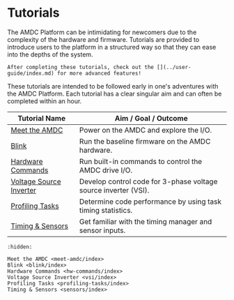 # Tutorials

The AMDC Platform can be intimidating for newcomers due to the complexity of the hardware and firmware.
Tutorials are provided to introduce users to the platform in a structured way so that they can ease into the depths of the system.

```{seealso}
After completing these tutorials, check out the [](../user-guide/index.md) for more advanced features!
```

These tutorials are intended to be followed early in one's adventures with the AMDC Platform.
Each tutorial has a clear singular aim and can often be completed within an hour.

| Tutorial Name | Aim / Goal / Outcome |
|---|---|
| [Meet the AMDC](meet-amdc/index.md) | Power on the AMDC and explore the I/O. |
| [Blink](blink/index.md) | Run the baseline firmware on the AMDC hardware. |
| [Hardware Commands](hw-commands/index.md) | Run built-in commands to control the AMDC drive I/O. |
| [Voltage Source Inverter](vsi/index.md) | Develop control code for 3-phase voltage source inverter (VSI). |
| [Profiling Tasks](profiling-tasks/index.md) | Determine code performance by using task timing statistics. |
| [Timing & Sensors](sensors/index.md) | Get familiar with the timing manager and sensor inputs. |

```{toctree}
:hidden:

Meet the AMDC <meet-amdc/index>
Blink <blink/index>
Hardware Commands <hw-commands/index>
Voltage Source Inverter <vsi/index>
Profiling Tasks <profiling-tasks/index>
Timing & Sensors <sensors/index>
```
